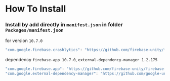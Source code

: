 # How To Install

### Install by add directly in `manifest.json` in folder `Packages/manifest.json`


for version `10.7.0`
```csharp
"com.google.firebase.crashlytics": "https://github.com/firebase-unity/firebase-crashlytics.git#10.7.0",
```


dependency `firebase-app 10.7.0`, `external-dependency-manager 1.2.175`
```csharp
"com.google.firebase.app": "https://github.com/firebase-unity/firebase-app.git#10.7.0",
"com.google.external-dependency-manager": "https://github.com/google-unity/external-dependency-manager.git#1.2.175",
```
